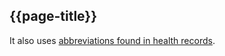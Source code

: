 ## {{page-title}}

It also uses [abbreviations found in health records](https://www.nhs.uk/nhs-services/online-services/nhs-app/nhs-app-help-and-support/abbreviations-commonly-found-in-medical-records/).